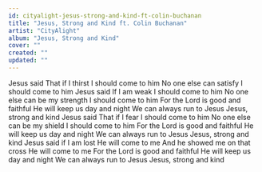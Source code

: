 ```yaml
---
id: cityalight-jesus-strong-and-kind-ft-colin-buchanan
title: "Jesus, Strong and Kind ft. Colin Buchanan"
artist: "CityAlight"
album: "Jesus, Strong and Kind"
cover: ""
created: ""
updated: ""
---
```


Jesus said
That if I thirst
I should come to him
No one else can satisfy
I should come to him
Jesus said
If I am weak
I should come to him
No one else can be my strength
I should come to him
For the Lord is good and faithful
He will keep us day and night
We can always run to Jesus
Jesus, strong and kind
Jesus said
That if I fear
I should come to him
No one else can be my shield
I should come to him
For the Lord is good and faithful
He will keep us day and night
We can always run to Jesus
Jesus, strong and kind
Jesus said if I am lost
He will come to me
And he showed me on that cross
He will come to me
For the Lord is good and faithful
He will keep us day and night
We can always run to Jesus
Jesus, strong and kind